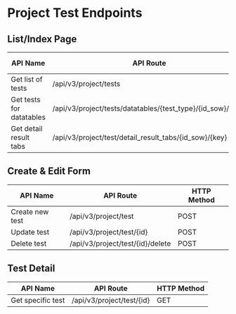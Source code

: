 # Project Test Endpoints

## List/Index Page

| API Name | API Route | HTTP Method |
|----------|-----------|-------------|
| Get list of tests | /api/v3/project/tests | GET |
| Get tests for datatables | /api/v3/project/tests/datatables/{test_type}/{id_sow}/{key} | GET |
| Get detail result tabs | /api/v3/project/test/detail_result_tabs/{id_sow}/{key} | GET |

## Create & Edit Form

| API Name | API Route | HTTP Method |
|----------|-----------|-------------|
| Create new test | /api/v3/project/test | POST |
| Update test | /api/v3/project/test/{id} | POST |
| Delete test | /api/v3/project/test/{id}/delete | POST |

## Test Detail

| API Name | API Route | HTTP Method |
|----------|-----------|-------------|
| Get specific test | /api/v3/project/test/{id} | GET |
